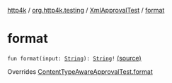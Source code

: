 [http4k](../../index.md) / [org.http4k.testing](../index.md) / [XmlApprovalTest](index.md) / [format](./format.md)

# format

`fun format(input: `[`String`](https://kotlinlang.org/api/latest/jvm/stdlib/kotlin/-string/index.html)`): `[`String`](https://kotlinlang.org/api/latest/jvm/stdlib/kotlin/-string/index.html)`!` [(source)](https://github.com/http4k/http4k/blob/master/http4k-testing-approval/src/main/kotlin/org/http4k/testing/ApprovalTest.kt#L117)

Overrides [ContentTypeAwareApprovalTest.format](../-content-type-aware-approval-test/format.md)

